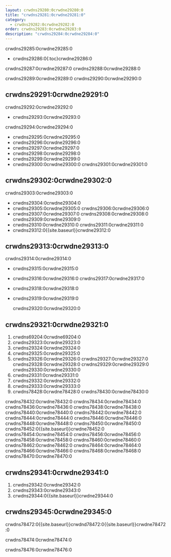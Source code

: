 ```yaml
---
layout: crwdns29280:0crwdne29280:0
title: "crwdns29281:0crwdne29281:0"
category:
  - crwdns29282:0crwdne29282:0
order: crwdns29283:0crwdne29283:0
description: "crwdns29284:0crwdne29284:0"
---
```

crwdns29285:0crwdne29285:0

- crwdns29286:0{:toc}crwdne29286:0

crwdns29287:0crwdne29287:0 crwdns29288:0crwdne29288:0

crwdns29289:0crwdne29289:0 crwdns29290:0crwdne29290:0

## crwdns29291:0crwdne29291:0

crwdns29292:0crwdne29292:0

- crwdns29293:0crwdne29293:0

crwdns29294:0crwdne29294:0

- crwdns29295:0crwdne29295:0
- crwdns29296:0crwdne29296:0
- crwdns29297:0crwdne29297:0
- crwdns29298:0crwdne29298:0
- crwdns29299:0crwdne29299:0
- crwdns29300:0crwdne29300:0 crwdns29301:0crwdne29301:0

## crwdns29302:0crwdne29302:0

crwdns29303:0crwdne29303:0

- crwdns29304:0crwdne29304:0
- crwdns29305:0crwdne29305:0 crwdns29306:0crwdne29306:0
- crwdns29307:0crwdne29307:0 crwdns29308:0crwdne29308:0 crwdns29309:0crwdne29309:0
- crwdns29310:0crwdne29310:0 crwdns29311:0crwdne29311:0
- crwdns29312:0{{site.baseurl}}crwdne29312:0

<!--- Check whether the ACL needs to be more open so the services/build can download build images -->

## crwdns29313:0crwdne29313:0

crwdns29314:0crwdne29314:0

- crwdns29315:0crwdne29315:0
- crwdns29316:0crwdne29316:0 crwdns29317:0crwdne29317:0
- crwdns29318:0crwdne29318:0
- crwdns29319:0crwdne29319:0

    crwdns29320:0crwdne29320:0
    

## crwdns29321:0crwdne29321:0

1. crwdns69204:0crwdne69204:0
2. crwdns29323:0crwdne29323:0
3. crwdns29324:0crwdne29324:0 
4. crwdns29325:0crwdne29325:0
5. crwdns29326:0crwdne29326:0 crwdns29327:0crwdne29327:0 crwdns29328:0crwdne29328:0 crwdns29329:0crwdne29329:0 crwdns29330:0crwdne29330:0 
6. crwdns29331:0crwdne29331:0
7. crwdns29332:0crwdne29332:0
8. crwdns29333:0crwdne29333:0
9. crwdns78428:0crwdne78428:0 crwdns78430:0crwdne78430:0

crwdns78432:0crwdne78432:0 crwdns78434:0crwdne78434:0 crwdns78436:0crwdne78436:0 crwdns78438:0crwdne78438:0 crwdns78440:0crwdne78440:0 crwdns78442:0crwdne78442:0 crwdns78444:0crwdne78444:0 crwdns78446:0crwdne78446:0 crwdns78448:0crwdne78448:0 crwdns78450:0crwdne78450:0 crwdns78452:0{{site.baseurl}}crwdne78452:0 crwdns78454:0crwdne78454:0 crwdns78456:0crwdne78456:0 crwdns78458:0crwdne78458:0 crwdns78460:0crwdne78460:0 crwdns78462:0crwdne78462:0 crwdns78464:0crwdne78464:0 crwdns78466:0crwdne78466:0 crwdns78468:0crwdne78468:0 crwdns78470:0crwdne78470:0

## crwdns29341:0crwdne29341:0

1. crwdns29342:0crwdne29342:0
2. crwdns29343:0crwdne29343:0
3. crwdns29344:0{{site.baseurl}}crwdne29344:0

## crwdns29345:0crwdne29345:0

crwdns78472:0{{site.baseurl}}crwdnd78472:0{{site.baseurl}}crwdne78472:0

crwdns78474:0crwdne78474:0

crwdns78476:0crwdne78476:0